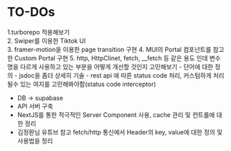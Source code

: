 # TO-DOs

1.turborepo 적용해보기  
2. Swiper를 이용한 Tiktok UI  
3. framer-motion을 이용한 page transition 구현
4. MUI의 Portal 컴포넌트를 참고한 Custom Portal 구현
5. http, HttpClinet, fetch, __fetch 등 같은 용도 인데 변수명을 다르게 사용하고 있는 부분을 어떻게 개선할 것인지 고민해보기
    - 단어에 대한 정의
    - jsdoc을 좀더 상세히 기술
    - rest api 에 따른 status code 처리, 커스텀하게 처리 될수 있는 여지를 고민해봐야함(status code interceptor)

-   DB -> supabase
-   API 서버 구축
-   NextJS를 통한 적극적인 Server Component 사용, cache 관리 및 컨트롤에 대한 정리
-   김정환님 유튜브 참고 fetch/http 통신에서 Header의 key, value에 대한 정의 및 사용법을 정리